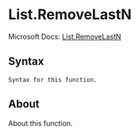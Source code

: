 ---
---

# List.RemoveLastN

Microsoft Docs: [List.RemoveLastN](https://docs.microsoft.com/en-us/powerquery-m/list-removelastn)

## Syntax

```
Syntax for this function.
```

## About

About this function.


